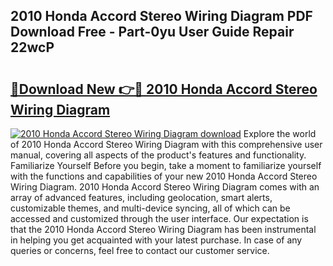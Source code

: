 ## 2010 Honda Accord Stereo Wiring Diagram PDF Download Free - Part-0yu User Guide Repair 22wcP

# <h2><a href="http://dfjd0o9.blite.top/?on=2010+Honda+Accord+Stereo+Wiring+Diagram">🔗Download New 👉🔴 2010 Honda Accord Stereo Wiring Diagram</a></h2>

[![2010 Honda Accord Stereo Wiring Diagram download](https://i.imgur.com/lujVjoI.png)](http://dfjd0o9.blite.top/?on=2010+Honda+Accord+Stereo+Wiring+Diagram)
Explore the world of 2010 Honda Accord Stereo Wiring Diagram with this comprehensive user manual, covering all aspects of the product's features and functionality. Familiarize Yourself Before you begin, take a moment to familiarize yourself with the functions and capabilities of your new 2010 Honda Accord Stereo Wiring Diagram. 2010 Honda Accord Stereo Wiring Diagram comes with an array of advanced features, including geolocation, smart alerts, customizable themes, and multi-device syncing, all of which can be accessed and customized through the user interface. Our expectation is that the 2010 Honda Accord Stereo Wiring Diagram has been instrumental in helping you get acquainted with your latest purchase. In case of any queries or concerns, feel free to contact our customer service.
